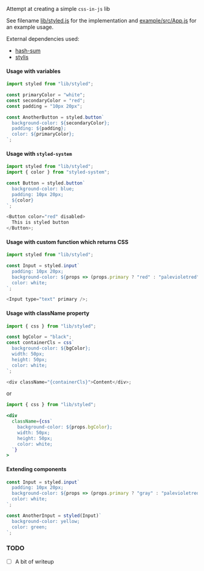 Attempt at creating a simple `css-in-js` lib

See filename [lib/styled.js](https://github.com/swapnilmishra/css-in-js/blob/master/src/lib/styled.js) for the implementation and [example/src/App.js](https://github.com/swapnilmishra/css-in-js/blob/master/src/App.js) for an example usage.

External dependencies used:

- [hash-sum](https://www.npmjs.com/package/hash-sum)
- [stylis](https://www.npmjs.com/package/stylis)

#### Usage with variables

```js
import styled from "lib/styled";

const primaryColor = "white";
const secondaryColor = "red";
const padding = "10px 20px";

const AnotherButton = styled.button`
  background-color: ${secondaryColor};
  padding: ${padding};
  color: ${primaryColor};
`;
```

#### Usage with `styled-system`

```js
import styled from "lib/styled";
import { color } from "styled-system";

const Button = styled.button`
  background-color: blue;
  padding: 10px 20px;
  ${color}
`;

<Button color="red" disabled>
  This is styled button
</Button>;
```

#### Usage with custom function which returns CSS

```js
import styled from "lib/styled";

const Input = styled.input`
  padding: 10px 20px;
  background-color: ${props => (props.primary ? "red" : "palevioletred")};
  color: white;
`;

<Input type="text" primary />;
```

#### Usage with className property

```js
import { css } from "lib/styled";

const bgColor = "black";
const containerCls = css`
  background-color: ${bgColor};
  width: 50px;
  height: 50px;
  color: white;
`;

<div className="{containerCls}">Content</div>;
```

or

```jsx
import { css } from "lib/styled";

<div
  className={css`
    background-color: ${props.bgColor};
    width: 50px;
    height: 50px;
    color: white;
  `}
>
```

#### Extending components

```js
const Input = styled.input`
  padding: 10px 20px;
  background-color: ${props => (props.primary ? "gray" : "palevioletred")};
  color: white;
`;

const AnotherInput = styled(Input)`
  background-color: yellow;
  color: green;
`;
```

### TODO

- [ ] A bit of writeup
